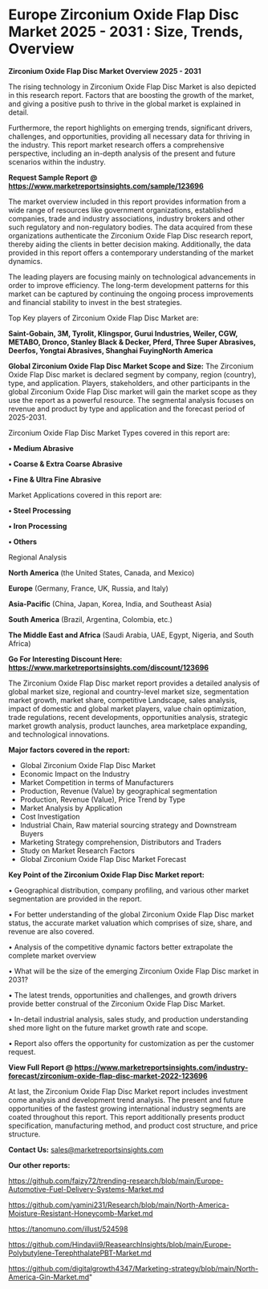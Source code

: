 # Europe Zirconium Oxide Flap Disc Market 2025 - 2031 : Size, Trends, Overview

<Strong> Zirconium Oxide Flap Disc Market Overview 2025 - 2031</strong>

The rising technology in Zirconium Oxide Flap Disc Market is also depicted in this research report. Factors that are boosting the growth of the market, and giving a positive push to thrive in the global market is explained in detail.

Furthermore, the report highlights on emerging trends, significant drivers, challenges, and opportunities, providing all necessary data for thriving in the industry. This report market research offers a comprehensive perspective, including an in-depth analysis of the present and future scenarios within the industry.

<strong>Request Sample Report @ <a href=https://www.marketreportsinsights.com/sample/123696>https://www.marketreportsinsights.com/sample/123696</a></strong>

The market overview included in this report provides information from a wide range of resources like government organizations, established companies, trade and industry associations, industry brokers and other such regulatory and non-regulatory bodies. The data acquired from these organizations authenticate the Zirconium Oxide Flap Disc research report, thereby aiding the clients in better decision making. Additionally, the data provided in this report offers a contemporary understanding of the market dynamics.

The leading players are focusing mainly on technological advancements in order to improve efficiency. The long-term development patterns for this market can be captured by continuing the ongoing process improvements and financial stability to invest in the best strategies.

Top Key players of Zirconium Oxide Flap Disc Market are:

<strong>Saint-Gobain, 3M, Tyrolit, Klingspor, Gurui Industries, Weiler, CGW, METABO, Dronco, Stanley Black & Decker, Pferd, Three Super Abrasives, Deerfos, Yongtai Abrasives, Shanghai FuyingNorth America</strong>

<strong><b>Global Zirconium Oxide Flap Disc Market Scope and Size:</b></strong>
The Zirconium Oxide Flap Disc market is declared segment by company, region (country), type, and application. Players, stakeholders, and other participants in the global Zirconium Oxide Flap Disc market will gain the market scope as they use the report as a powerful resource. The segmental analysis focuses on revenue and product by type and application and the forecast period of 2025-2031.

Zirconium Oxide Flap Disc Market Types covered in this report are:

<strong>• Medium Abrasive

• Coarse & Extra Coarse Abrasive

• Fine & Ultra Fine Abrasive</strong>

Market Applications covered in this report are:

<strong>• Steel Processing

• Iron Processing

• Others</strong> 

Regional Analysis

<strong>North America</strong> (the United States, Canada, and Mexico)

<strong>Europe</strong> (Germany, France, UK, Russia, and Italy)

<strong>Asia-Pacific</strong> (China, Japan, Korea, India, and Southeast Asia)

<strong>South America</strong> (Brazil, Argentina, Colombia, etc.)

<strong>The Middle East and Africa</strong> (Saudi Arabia, UAE, Egypt, Nigeria, and South Africa)

<strong>Go For Interesting Discount Here: <a href=https://www.marketreportsinsights.com/discount/123696>https://www.marketreportsinsights.com/discount/123696</a></strong>

The Zirconium Oxide Flap Disc market report provides a detailed analysis of global market size, regional and country-level market size, segmentation market growth, market share, competitive Landscape, sales analysis, impact of domestic and global market players, value chain optimization, trade regulations, recent developments, opportunities analysis, strategic market growth analysis, product launches, area marketplace expanding, and technological innovations.

<strong><b>Major factors covered in the report:</b></strong>
<ul>
  <li>Global Zirconium Oxide Flap Disc Market </li>
  <li>Economic Impact on the Industry</li>
  <li>Market Competition in terms of Manufacturers</li>
  <li>Production, Revenue (Value) by geographical segmentation</li>
  <li>Production, Revenue (Value), Price Trend by Type</li>
  <li>Market Analysis by Application</li>
  <li>Cost Investigation</li>
  <li>Industrial Chain, Raw material sourcing strategy and Downstream Buyers</li>
  <li>Marketing Strategy comprehension, Distributors and Traders</li>
  <li>Study on Market Research Factors</li>
  <li>Global Zirconium Oxide Flap Disc Market Forecast</li>
</ul>

<strong><b>Key Point of the Zirconium Oxide Flap Disc Market report:</b></strong>

• Geographical distribution, company profiling, and various other market segmentation are provided in the report.

• For better understanding of the global Zirconium Oxide Flap Disc market status, the accurate market valuation which comprises of size, share, and revenue are also covered.

• Analysis of the competitive dynamic factors better extrapolate the complete market overview

• What will be the size of the emerging Zirconium Oxide Flap Disc market in 2031?

• The latest trends, opportunities and challenges, and growth drivers provide better construal of the Zirconium Oxide Flap Disc Market.

• In-detail industrial analysis, sales study, and production understanding shed more light on the future market growth rate and scope.

• Report also offers the opportunity for customization as per the customer request.

<strong><b>View Full Report @ <a href=https://www.marketreportsinsights.com/industry-forecast/zirconium-oxide-flap-disc-market-2022-123696>https://www.marketreportsinsights.com/industry-forecast/zirconium-oxide-flap-disc-market-2022-123696</a></b></strong>


At last, the Zirconium Oxide Flap Disc Market report includes investment come analysis and development trend analysis. The present and future opportunities of the fastest growing international industry segments are coated throughout this report. This report additionally presents product specification, manufacturing method, and product cost structure, and price structure.

<strong>Contact Us:</strong>
sales@marketreportsinsights.com

<strong>Our other reports:</strong>

<a href=https://github.com/faizy72/trending-research/blob/main/Europe-Automotive-Fuel-Delivery-Systems-Market.md>https://github.com/faizy72/trending-research/blob/main/Europe-Automotive-Fuel-Delivery-Systems-Market.md</a>

<a href=https://github.com/yamini231/Research/blob/main/North-America-Moisture-Resistant-Honeycomb-Market.md>https://github.com/yamini231/Research/blob/main/North-America-Moisture-Resistant-Honeycomb-Market.md</a>

<a href=https://tanomuno.com/illust/524598>https://tanomuno.com/illust/524598</a>

<a href=https://github.com/Hindavii9/ReasearchInsights/blob/main/Europe-Polybutylene-TerephthalatePBT-Market.md>https://github.com/Hindavii9/ReasearchInsights/blob/main/Europe-Polybutylene-TerephthalatePBT-Market.md</a>

<a href=https://github.com/digitalgrowth4347/Marketing-strategy/blob/main/North-America-Gin-Market.md>https://github.com/digitalgrowth4347/Marketing-strategy/blob/main/North-America-Gin-Market.md</a>"

